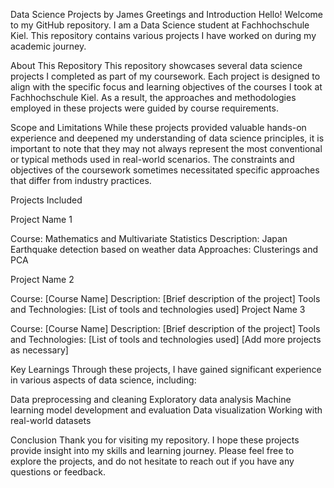 Data Science Projects by James
Greetings and Introduction
Hello! Welcome to my GitHub repository. I am a Data Science student at Fachhochschule Kiel. This repository contains various projects I have worked on during my academic journey.

About This Repository
This repository showcases several data science projects I completed as part of my coursework. Each project is designed to align with the specific focus and learning objectives of the courses I took at Fachhochschule Kiel. As a result, the approaches and methodologies employed in these projects were guided by course requirements.

Scope and Limitations
While these projects provided valuable hands-on experience and deepened my understanding of data science principles, it is important to note that they may not always represent the most conventional or typical methods used in real-world scenarios. The constraints and objectives of the coursework sometimes necessitated specific approaches that differ from industry practices.

Projects Included

Project Name 1

Course: Mathematics and Multivariate Statistics
Description: Japan Earthquake detection based on weather data
Approaches: Clusterings and PCA

Project Name 2

Course: [Course Name]
Description: [Brief description of the project]
Tools and Technologies: [List of tools and technologies used]
Project Name 3

Course: [Course Name]
Description: [Brief description of the project]
Tools and Technologies: [List of tools and technologies used]
[Add more projects as necessary]

Key Learnings
Through these projects, I have gained significant experience in various aspects of data science, including:

Data preprocessing and cleaning
Exploratory data analysis
Machine learning model development and evaluation
Data visualization
Working with real-world datasets

Conclusion
Thank you for visiting my repository. I hope these projects provide insight into my skills and learning journey. Please feel free to explore the projects, and do not hesitate to reach out if you have any questions or feedback.
